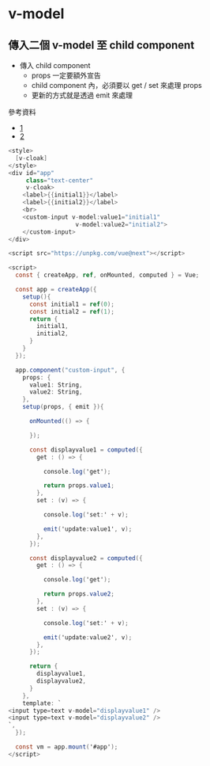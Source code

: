 # v-model

## 傳入二個 v-model 至 child component

- 傳入 child component
  - props 一定要額外宣告
  - child component 內，必須要以 get / set 來處理 props
  - 更新的方式就是透過 emit 來處理

參考資料
- [1](https://www.youtube.com/watch?v=5TFelzoDMBQ&ab_channel=QiroLab)
- [2](https://codepen.io/ragnakuei/pen/eYgGqZw?editors=1011)

```csharp
<style>
  [v-cloak]
</style>
<div id="app"
     class="text-center"
     v-cloak>
    <label>{{initial1}}</label>
    <label>{{initial2}}</label>
    <br>
    <custom-input v-model:value1="initial1"
                   v-model:value2="initial2">
    </custom-input>
</div>

<script src="https://unpkg.com/vue@next"></script>

<script>
  const { createApp, ref, onMounted, computed } = Vue;

  const app = createApp({
    setup(){
      const initial1 = ref(0);
      const initial2 = ref(1);
      return {
        initial1,
        initial2,
      }
    }
  });

  app.component("custom-input", {
    props: {
      value1: String,
      value2: String,
    },
    setup(props, { emit }){

      onMounted(() => {

      });

      const displayvalue1 = computed({
        get : () => {

          console.log('get');

          return props.value1;
        },
        set : (v) => {

          console.log('set:' + v);

          emit('update:value1', v);
        },
      });

      const displayvalue2 = computed({
        get : () => {

          console.log('get');

          return props.value2;
        },
        set : (v) => {

          console.log('set:' + v);

          emit('update:value2', v);
        },
      });

      return {
        displayvalue1,
        displayvalue2,
      }
    },
    template: `
<input type=text v-model="displayvalue1" />
<input type=text v-model="displayvalue2" />
`,
  });

  const vm = app.mount('#app');
</script>
```
